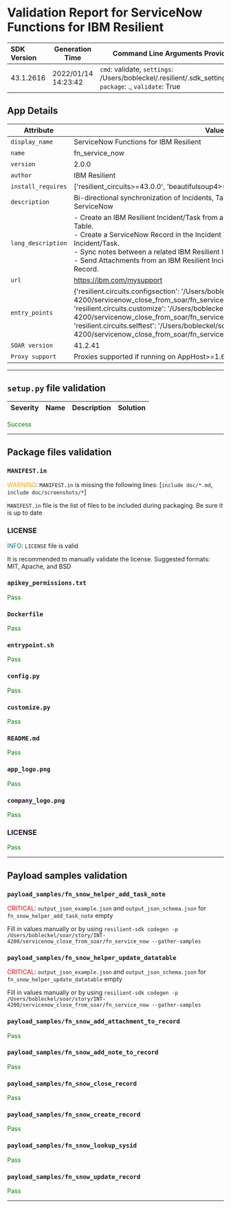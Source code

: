 

# Validation Report for ServiceNow Functions for IBM Resilient

| SDK Version       | Generation Time          | Command Line Arguments Provided |
| :---------------- | ------------------------ | ------------------------------- |
| 43.1.2616 | 2022/01/14 14:23:42 | `cmd`: validate, `settings`: /Users/bobleckel/.resilient/.sdk_settings.json, `package`: ., `validate`: True |

## App Details
| Attribute | Value |
| --------- | ----- |
| `display_name` | ServiceNow Functions for IBM Resilient |
| `name` | fn_service_now |
| `version` | 2.0.0 |
| `author` | IBM Resilient |
| `install_requires` | ['resilient_circuits>=43.0.0', 'beautifulsoup4>=4.6.3'] |
| `description` | Bi-directional synchronization of Incidents, Tasks, Notes and Attachments with ServiceNow |
| `long_description` | - Create an IBM Resilient Incident/Task from a ServiceNow Record in the Incident Table.<br>        - Create a ServiceNow Record in the Incident Table from an IBM Resilient Incident/Task.<br>        - Sync notes between a related IBM Resilient Incident/Task and a ServiceNow Record.<br>        - Send Attachments from an IBM Resilient Incident/Task to a related ServiceNow Record. |
| `url` | https://ibm.com/mysupport |
| `entry_points` | {'resilient.circuits.configsection': '/Users/bobleckel/soar/story/INT-4200/servicenow_close_from_soar/fn_service_now/fn_service_now/util/config.py',<br> 'resilient.circuits.customize': '/Users/bobleckel/soar/story/INT-4200/servicenow_close_from_soar/fn_service_now/fn_service_now/util/customize.py',<br> 'resilient.circuits.selftest': '/Users/bobleckel/soar/story/INT-4200/servicenow_close_from_soar/fn_service_now/fn_service_now/util/selftest.py'} |
| `SOAR version` | 41.2.41 |
| `Proxy support` | Proxies supported if running on AppHost>=1.6 |

---


## `setup.py` file validation
| Severity | Name | Description | Solution |
| --- | --- | --- | --- |

<span style="color:green">Success</span>


---


## Package files validation

### `MANIFEST.in`
<span style="color:orange">WARNING</span>: `MANIFEST.in` is missing the following lines: [`include doc/*.md`, `include doc/screenshots/*`]

`MANIFEST.in` file is the list of files to be included during packaging. Be sure it is up to date


### LICENSE
<span style="color:teal">INFO</span>: `LICENSE` file is valid

It is recommended to manually validate the license. Suggested formats: MIT, Apache, and BSD


### `apikey_permissions.txt`
<span style="color:green">Pass</span>


### `Dockerfile`
<span style="color:green">Pass</span>


### `entrypoint.sh`
<span style="color:green">Pass</span>


### ``config.py``
<span style="color:green">Pass</span>


### ``customize.py``
<span style="color:green">Pass</span>


### `README.md`
<span style="color:green">Pass</span>


### `app_logo.png`
<span style="color:green">Pass</span>


### `company_logo.png`
<span style="color:green">Pass</span>


### LICENSE
<span style="color:green">Pass</span>

 
---
 

## Payload samples validation

### `payload_samples/fn_snow_helper_add_task_note`
<span style="color:red">CRITICAL</span>: `output_json_example.json` and `output_json_schema.json` for `fn_snow_helper_add_task_note` empty

Fill in values manually or by using ```resilient-sdk codegen -p /Users/bobleckel/soar/story/INT-4200/servicenow_close_from_soar/fn_service_now --gather-samples```


### `payload_samples/fn_snow_helper_update_datatable`
<span style="color:red">CRITICAL</span>: `output_json_example.json` and `output_json_schema.json` for `fn_snow_helper_update_datatable` empty

Fill in values manually or by using ```resilient-sdk codegen -p /Users/bobleckel/soar/story/INT-4200/servicenow_close_from_soar/fn_service_now --gather-samples```


### `payload_samples/fn_snow_add_attachment_to_record`
<span style="color:green">Pass</span>


### `payload_samples/fn_snow_add_note_to_record`
<span style="color:green">Pass</span>


### `payload_samples/fn_snow_close_record`
<span style="color:green">Pass</span>


### `payload_samples/fn_snow_create_record`
<span style="color:green">Pass</span>


### `payload_samples/fn_snow_lookup_sysid`
<span style="color:green">Pass</span>


### `payload_samples/fn_snow_update_record`
<span style="color:green">Pass</span>

 
---
 

 

 

 

 